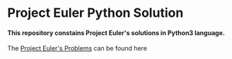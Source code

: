 # Project Euler Python Solution
#### This repository constains Project Euler's solutions in Python3 language.
The [Project Euler's Problems](https://projecteuler.net/archives) can be found here